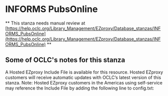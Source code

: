 # INFORMS PubsOnline
** This stanza needs manual review at [https://help.oclc.org/Library_Management/EZproxy/Database_stanzas/INFORMS_PubsOnline](https://help.oclc.org/Library_Management/EZproxy/Database_stanzas/INFORMS_PubsOnline) **

## Some of OCLC's notes for this stanza

A Hosted EZproxy Include File is available for this resource. Hosted EZproxy customers will receive automatic updates with OCLC&rsquo;s latest version of this stanza. Note: Hosted EZproxy customers in the Americas using self-service may reference the Include File by adding the following line to config.txt:

&nbsp;
